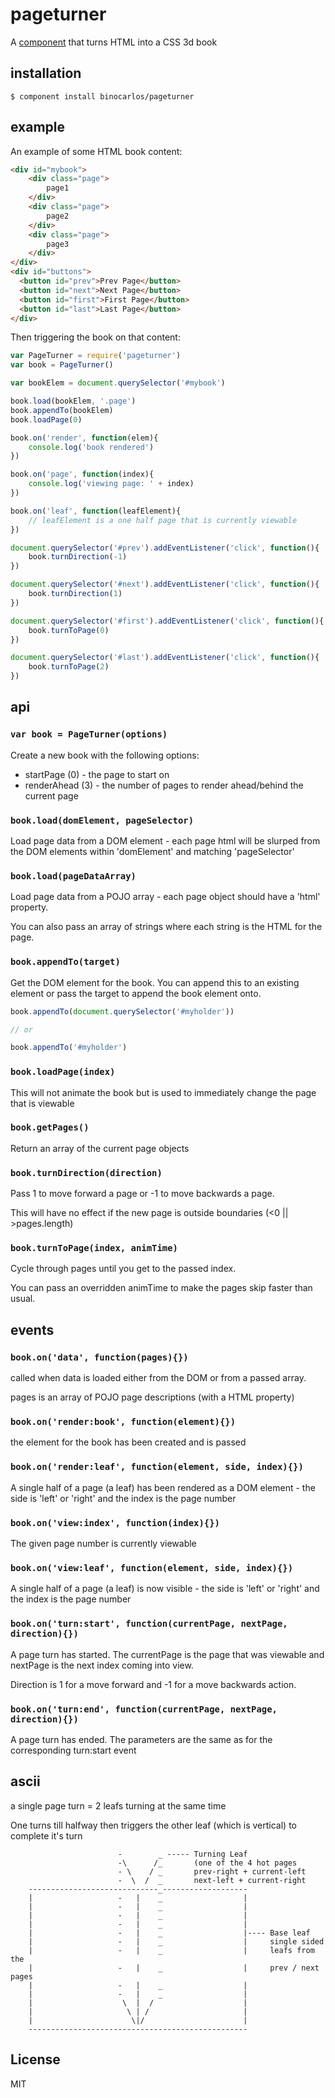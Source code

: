 
# pageturner

A [component](https://github.com/component/component) that turns HTML into a CSS 3d book

## installation

```
$ component install binocarlos/pageturner
```

## example

An example of some HTML book content:

```html
<div id="mybook">
	<div class="page">
		page1
	</div>
	<div class="page">
		page2
	</div>
	<div class="page">
		page3
	</div>
</div>
<div id="buttons">
  <button id="prev">Prev Page</button>
  <button id="next">Next Page</button>
  <button id="first">First Page</button>
  <button id="last">Last Page</button>
</div>
```

Then triggering the book on that content:

```js
var PageTurner = require('pageturner')
var book = PageTurner()

var bookElem = document.querySelector('#mybook')

book.load(bookElem, '.page')
book.appendTo(bookElem)
book.loadPage(0)

book.on('render', function(elem){
    console.log('book rendered')
})

book.on('page', function(index){
    console.log('viewing page: ' + index)
})

book.on('leaf', function(leafElement){
    // leafElement is a one half page that is currently viewable  
})

document.querySelector('#prev').addEventListener('click', function(){
    book.turnDirection(-1)
})

document.querySelector('#next').addEventListener('click', function(){
    book.turnDirection(1)
})

document.querySelector('#first').addEventListener('click', function(){
    book.turnToPage(0)
})

document.querySelector('#last').addEventListener('click', function(){
    book.turnToPage(2)
})
```

## api

### `var book = PageTurner(options)`

Create a new book with the following options:

 * startPage (0) - the page to start on
 * renderAhead (3) - the number of pages to render ahead/behind the current page

### `book.load(domElement, pageSelector)`

Load page data from a DOM element - each page html will be slurped from the DOM elements within 'domElement' and matching 'pageSelector'

### `book.load(pageDataArray)`

Load page data from a POJO array - each page object should have a 'html' property.

You can also pass an array of strings where each string is the HTML for the page.

### `book.appendTo(target)`

Get the DOM element for the book.  You can append this to an existing element or pass the target to append the book element onto.

```js
book.appendTo(document.querySelector('#myholder'))

// or

book.appendTo('#myholder')
```

### `book.loadPage(index)`

This will not animate the book but is used to immediately change the page that is viewable

### `book.getPages()`

Return an array of the current page objects

### `book.turnDirection(direction)`

Pass 1 to move forward a page or -1 to move backwards a page.

This will have no effect if the new page is outside boundaries (<0 || >pages.length)

### `book.turnToPage(index, animTime)`

Cycle through pages until you get to the passed index.

You can pass an overridden animTime to make the pages skip faster than usual.

## events

### `book.on('data', function(pages){})`

called when data is loaded either from the DOM or from a passed array.

pages is an array of POJO page descriptions (with a HTML property)

### `book.on('render:book', function(element){})`

the element for the book has been created and is passed

### `book.on('render:leaf', function(element, side, index){})`

A single half of a page (a leaf) has been rendered as a DOM element - the side is 'left' or 'right' and the index is the page number

### `book.on('view:index', function(index){})`

The given page number is currently viewable

### `book.on('view:leaf', function(element, side, index){})`

A single half of a page (a leaf) is now visible - the side is 'left' or 'right' and the index is the page number

### `book.on('turn:start', function(currentPage, nextPage, direction){})`

A page turn has started.  The currentPage is the page that was viewable and nextPage is the next index coming into view.

Direction is 1 for a move forward and -1 for a move backwards action.

### `book.on('turn:end', function(currentPage, nextPage, direction){})`

A page turn has ended.  The parameters are the same as for the corresponding turn:start event

## ascii

a single page turn = 2 leafs turning at the same time

One turns till halfway then triggers the other leaf (which is vertical)
to complete it's turn

```
                        -        _ ----- Turning Leaf
                        -\      /_       (one of the 4 hot pages 
                        - \    / _       prev-right + current-left
                        -  \  /  _       next-left + current-right
    -----------------------------_-------------------
    |                   -   |    _                  |
    |                   -   |    _                  |
    |                   -   |    _                  |
    |                   -   |    _                  |
    |                   -   |    _                  |---- Base leaf 
    |                   -   |    _                  |     single sided 
    |                   -   |    _                  |     leafs from the
    |                   -   |    _                  |     prev / next pages
    |                   -   |    _                  |
    |                   -   |    _                  |
    |                    \  |  /                    |
    |                     \ | /                     |
    |                      \|/                      |
    -------------------------------------------------
```

## License

MIT